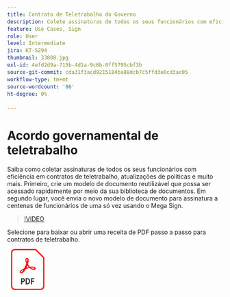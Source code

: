 ```yaml
---
title: Contrato de Teletrabalho do Governo
description: Colete assinaturas de todos os seus funcionários com eficiência em contratos de teletrabalho, atualizações de políticas e muito mais
feature: Use Cases, Sign
role: User
level: Intermediate
jira: KT-5294
thumbnail: 33808.jpg
exl-id: 4efd2d9a-715b-4d1a-9c6b-0ff5795cbf3b
source-git-commit: cda31f3acd9215184ba88dcb7c5ffd3e0cd3ac05
workflow-type: tm+mt
source-wordcount: '86'
ht-degree: 0%

---
```


# Acordo governamental de teletrabalho

Saiba como coletar assinaturas de todos os seus funcionários com eficiência em contratos de teletrabalho, atualizações de políticas e muito mais. Primeiro, crie um modelo de documento reutilizável que possa ser acessado rapidamente por meio da sua biblioteca de documentos. Em segundo lugar, você envia o novo modelo de documento para assinatura a centenas de funcionários de uma só vez usando o Mega Sign.

>[!VIDEO](https://video.tv.adobe.com/v/33808?quality=12&learn=on&hidetitle=true)

Selecione para baixar ou abrir uma receita de PDF passo a passo para contratos de teletrabalho.

[![Baixar Receita PDF](../assets/acrobat_PDF_96.png)](../assets/UseCaseRecipe-EN-UsingMegaSign.pdf)
